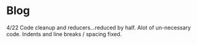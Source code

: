 # Blog

4/22 Code cleanup and reducers...reduced by half. Alot of un-necessary code. Indents and line breaks / spacing fixed.